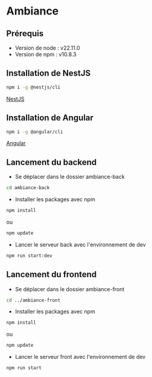 # Ambiance
## Prérequis
- Version de node : v22.11.0
- Version de npm : v10.8.3
## Installation de NestJS
```bash
npm i -g @nestjs/cli
```
[NestJS](https://docs.nestjs.com)

## Installation de Angular
```bash
npm i -g @angular/cli
```
[Angular](https://angular.dev/)

## Lancement du backend
- Se déplacer dans le dossier ambiance-back
```bash
cd ambiance-back
```
- Installer les packages avec npm
```bash
npm install
```
ou
```bash
npm update
```
- Lancer le serveur back avec l'environnement de dev
```bash
npm run start:dev
```
## Lancement du frontend
- Se déplacer dans le dossier ambiance-front
```bash
cd ../ambiance-front
```
- Installer les packages avec npm
```bash
npm install
```
ou
```bash
npm update
```
- Lancer le serveur front avec l'environnement de dev
```bash
npm run start
```